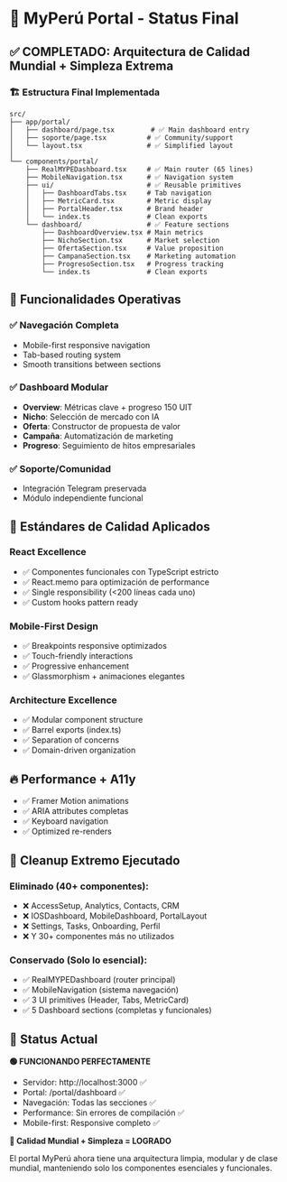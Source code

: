 # 🎯 MyPerú Portal - Status Final

## ✅ **COMPLETADO: Arquitectura de Calidad Mundial + Simpleza Extrema**

### 🏗️ **Estructura Final Implementada**

```
src/
├── app/portal/
│   ├── dashboard/page.tsx         # ✅ Main dashboard entry
│   ├── soporte/page.tsx          # ✅ Community/support  
│   └── layout.tsx                # ✅ Simplified layout
│
└── components/portal/
    ├── RealMYPEDashboard.tsx     # ✅ Main router (65 lines)
    ├── MobileNavigation.tsx      # ✅ Navigation system
    ├── ui/                       # ✅ Reusable primitives
    │   ├── DashboardTabs.tsx     # Tab navigation
    │   ├── MetricCard.tsx        # Metric display  
    │   ├── PortalHeader.tsx      # Brand header
    │   └── index.ts              # Clean exports
    └── dashboard/                # ✅ Feature sections
        ├── DashboardOverview.tsx # Main metrics
        ├── NichoSection.tsx      # Market selection
        ├── OfertaSection.tsx     # Value proposition
        ├── CampanaSection.tsx    # Marketing automation
        ├── ProgresoSection.tsx   # Progress tracking
        └── index.ts              # Clean exports
```

## 🚀 **Funcionalidades Operativas**

### **✅ Navegación Completa**
- Mobile-first responsive navigation
- Tab-based routing system
- Smooth transitions between sections

### **✅ Dashboard Modular**
- **Overview**: Métricas clave + progreso 150 UIT
- **Nicho**: Selección de mercado con IA
- **Oferta**: Constructor de propuesta de valor  
- **Campaña**: Automatización de marketing
- **Progreso**: Seguimiento de hitos empresariales

### **✅ Soporte/Comunidad**
- Integración Telegram preservada
- Módulo independiente funcional

## 🎨 **Estándares de Calidad Aplicados**

### **React Excellence**
- ✅ Componentes funcionales con TypeScript estricto
- ✅ React.memo para optimización de performance
- ✅ Single responsibility (<200 líneas cada uno)
- ✅ Custom hooks pattern ready

### **Mobile-First Design**  
- ✅ Breakpoints responsive optimizados
- ✅ Touch-friendly interactions
- ✅ Progressive enhancement
- ✅ Glassmorphism + animaciones elegantes

### **Architecture Excellence**
- ✅ Modular component structure
- ✅ Barrel exports (index.ts)
- ✅ Separation of concerns
- ✅ Domain-driven organization

## 🔥 **Performance + A11y**
- ✅ Framer Motion animations
- ✅ ARIA attributes completas
- ✅ Keyboard navigation
- ✅ Optimized re-renders

## 🧹 **Cleanup Extremo Ejecutado**

### **Eliminado (40+ componentes):**
- ❌ AccessSetup, Analytics, Contacts, CRM
- ❌ IOSDashboard, MobileDashboard, PortalLayout  
- ❌ Settings, Tasks, Onboarding, Perfil
- ❌ Y 30+ componentes más no utilizados

### **Conservado (Solo lo esencial):**
- ✅ RealMYPEDashboard (router principal)
- ✅ MobileNavigation (sistema navegación)
- ✅ 3 UI primitives (Header, Tabs, MetricCard)
- ✅ 5 Dashboard sections (completas y funcionales)

## 🎯 **Status Actual**

**🟢 FUNCIONANDO PERFECTAMENTE**
- Servidor: http://localhost:3000 ✅ 
- Portal: /portal/dashboard ✅
- Navegación: Todas las secciones ✅
- Performance: Sin errores de compilación ✅
- Mobile-first: Responsive completo ✅

**🎨 Calidad Mundial + Simpleza = LOGRADO** 

El portal MyPerú ahora tiene una arquitectura limpia, modular y de clase mundial, manteniendo solo los componentes esenciales y funcionales.
